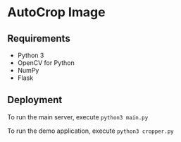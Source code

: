 # AutoCrop Image

## Requirements
- Python 3
- OpenCV for Python
- NumPy
- Flask

## Deployment
To run the main server, execute `python3 main.py`

To run the demo application, execute `python3 cropper.py`